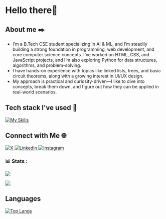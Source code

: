 # Hello there👋

## About me ✒️
- I’m a B.Tech CSE student specializing in AI & ML, and I’m steadily building a strong foundation in programming, web development, and core computer science concepts. I’ve worked on HTML, CSS, and JavaScript projects, and I’m also exploring Python for data structures, algorithms, and problem-solving. 
- I have hands-on experience with topics like linked lists, trees, and basic circuit theorems, along with a growing interest in UI/UX design.
- My approach is practical and curiosity-driven—I like to dive into concepts, break them down, and figure out how they can be applied in real-world scenarios.

## Tech stack I've used 🧰  
[![My Skills](https://skillicons.dev/icons?i=python,java,html,css,vscode,github,firebase,flutter,c)](https://skillicons.dev)

## Connect with Me 🌐 

<p align="left">
  <a href="https://x.com/SayantaniM35806" target="blank">
    <img src="https://img.shields.io/badge/X-000000?style=for-the-badge&logo=x&logoColor=white" alt="X"/>
  </a>
  <a href="https://www.linkedin.com/in/sayantani-mondal-10a08b315/" target="blank">
    <img src="https://img.shields.io/badge/LinkedIn-0077B5?style=for-the-badge&logo=linkedin&logoColor=white" alt="LinkedIn"/>
  </a>
  <a href="https://www.instagram.com/s.y.nt.ni?igsh=YWE2NHQ2bGh5Mmtn" target="blank">
    <img src="https://img.shields.io/badge/Instagram-E4405F?style=for-the-badge&logo=instagram&logoColor=white" alt="Instagram"/>
  </a>
</p>

### 📊 Stats :
![](https://github-readme-stats.vercel.app/api?username=uxntani&theme=radical&show_icons=true&hide_border=true&count_private=true)

![](https://github-readme-streak-stats.herokuapp.com/?user=uxntani&theme=radical&hide_border=true)
</div>

## Languages
[![Top Langs](https://github-readme-stats.vercel.app/api/top-langs/?username=uxntani)](https://github.com/srijitasinharoy/github-readme-stats)
